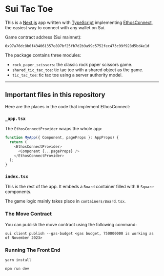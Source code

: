 # Sui Tac Toe

This is a [Next.js](https://nextjs.org/) app written with [TypeScript](https://www.typescriptlang.org/) implementing [EthosConnect](https://ethoswallet.xyz/dev), the easiest way to connect with any wallet on Sui.

Game contract address (Sui mainnet):

`0x97a76dc8b0f434061357e897bf25fb7d2b9a99c5752fec473c99f928d5bd4e1d`

The package contains three modules:

* `rock_paper_scissors`: the classic rock paper scissors game.
* `shared_tic_tac_toe`: tic tac toe with a shared object as the game.
* `tic_tac_toe`: tic tac toe using a server authority model.

---

## Important files in this repository

Here are the places in the code that implement EthosConnect:

### `_app.tsx`

The `EthosConnectProvider` wraps the whole app:

```js
function MyApp({ Component, pageProps }: AppProps) {
  return (
    <EthosConnectProvider>
      <Component {...pageProps} />
    </EthosConnectProvider>
  );
}
```

### `index.tsx`

This is the rest of the app. It embeds a `Board` container filled with 9 `Square` components.

The game logic mainly takes place in `containers/Board.tsx`.

### The Move Contract

You can publish the move contract using the following command:

`sui client publish --gas-budget <gas budget, 750000000 is working as of November 2023>`

### Running The Front End

`yarn install`

`npm run dev` 